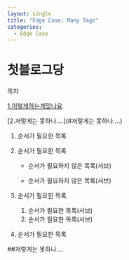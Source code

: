 ```yaml
---
layout: single
title: "Edge Case: Many Tags"
categories:
  - Edge Case
---
```


# 첫블로그당

목차

[1.이렇게하는게맞나요](#이렇게하는게맞나요)

[2.저렇게는 못하나....](#저렇게는 못하나....)



1. 순서가 필요한 목록
2. 순서가 필요한 목록

    - 순서가 필요하지 않은 목록(서브)

    - 순서가 필요하지 않은 목록(서브) 
3. 순서가 필요한 목록
    1. 순서가 필요한 목록(서브)
    1. 순서가 필요한 목록(서브)
4. 순서가 필요한 목록







##저렇게는 못하나....